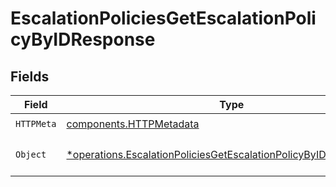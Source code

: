 # EscalationPoliciesGetEscalationPolicyByIDResponse


## Fields

| Field                                                                                                                                                 | Type                                                                                                                                                  | Required                                                                                                                                              | Description                                                                                                                                           |
| ----------------------------------------------------------------------------------------------------------------------------------------------------- | ----------------------------------------------------------------------------------------------------------------------------------------------------- | ----------------------------------------------------------------------------------------------------------------------------------------------------- | ----------------------------------------------------------------------------------------------------------------------------------------------------- |
| `HTTPMeta`                                                                                                                                            | [components.HTTPMetadata](../../models/components/httpmetadata.md)                                                                                    | :heavy_check_mark:                                                                                                                                    | N/A                                                                                                                                                   |
| `Object`                                                                                                                                              | [*operations.EscalationPoliciesGetEscalationPolicyByIDResponseBody](../../models/operations/escalationpoliciesgetescalationpolicybyidresponsebody.md) | :heavy_minus_sign:                                                                                                                                    | The request has succeeded.                                                                                                                            |